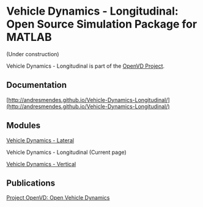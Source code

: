 # Vehicle Dynamics - Longitudinal: Open Source Simulation Package for MATLAB

(Under construction)

Vehicle Dynamics - Longitudinal is part of the [OpenVD Project](https://github.com/andresmendes/openvd).

## Documentation

[http://andresmendes.github.io/Vehicle-Dynamics-Longitudinal/](http://andresmendes.github.io/Vehicle-Dynamics-Longitudinal/)

## Modules

[Vehicle Dynamics - Lateral](https://github.com/andresmendes/Vehicle-Dynamics-Lateral/)

Vehicle Dynamics - Longitudinal (Current page)

[Vehicle Dynamics - Vertical](https://github.com/andresmendes/Vehicle-Dynamics-Vertical/)

## Publications

[Project OpenVD: Open Vehicle Dynamics](https://www.researchgate.net/project/OpenVD-Open-Vehicle-Dynamics/)
